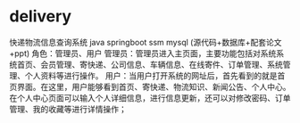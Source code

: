 # delivery
快递物流信息查询系统 java springboot ssm mysql (源代码+数据库+配套论文+ppt)  角色：管理员、用户  管理员：管理员进入主页面，主要功能包括对系统系统首页、会员管理、寄快递、公司信息、车辆信息、在线寄件、订单管理、系统管理、个人资料等进行操作。  用户：当用户打开系统的网址后，首先看到的就是首页界面。在这里，用户能够看到首页、寄快递、物流知识、新闻公告、个人中心。在个人中心页面可以输入个人详细信息，进行信息更新，还可以对修改密码、订单管理、我的收藏等进行详情操作；
